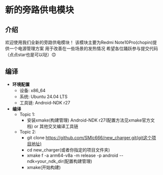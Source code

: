 # 新的旁路供电模块

## 介绍

欢迎使用我们全新的旁路供电模块！
该模块主要为Redmi Note10Pro(chopin)提供一个电源管理方案
用于改善在一些场景的发热情况
希望各位踊跃参与提交代码（点点star也是可以哒）😊

## 编译

- **环境配置**
  - 设备: x86_64
  - 系统: Ubuntu 24.04 LTS
  - 工具链: Android-NDK r27
- **编译**
  - Topic 1:
    - 安装xmake(构建管理) Android-NDK r27(配置方法见xmake官方文档) or 其他交叉编译工具链
  - Topic 2:
    - git clone https://github.com/SMlc666/new_charger.git(git这个项目地址)
    - cd new_charger(或者你指定的项目文件夹)
    - xmake f -a arm64-v8a -m release -p android --ndk=your_ndk_dir(配置构建管理)
    - xmake(开始构建)